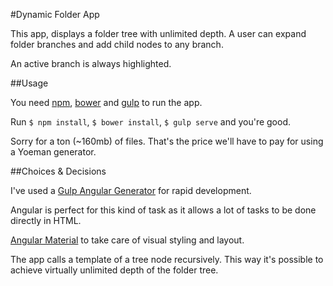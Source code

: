 #Dynamic Folder App

This app, displays a folder tree with unlimited depth.
A user can expand folder branches and add child nodes to any branch.

An active branch is always highlighted.

##Usage

You need [npm](https://docs.npmjs.com/getting-started/installing-node), [bower](http://bower.io/#install-bower) and [gulp](https://github.com/gulpjs/gulp/blob/master/docs/getting-started.md) to run the app.

Run `$ npm install`, `$ bower install`, `$ gulp serve` and you're good.

Sorry for a ton (~160mb) of files. That's the price we'll have to pay for using a Yoeman generator.

##Choices & Decisions

I've used a [Gulp Angular Generator](https://github.com/Swiip/generator-gulp-angular) for rapid development.

Angular is perfect for this kind of task as it allows a lot of tasks to be done directly in HTML.

[Angular Material](https://material.angularjs.org/latest/) to take care of visual styling and layout.

The app calls a template of a tree node recursively. This way it's possible to achieve virtually unlimited depth of the folder tree.
